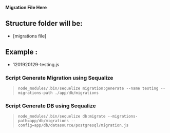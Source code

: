 **Migration File Here**

## Structure folder will be:
- [migrations file]

## Example : 
- 1201920129-testing.js

### Script Generate Migration using Sequalize
> ```node_modules/.bin/sequelize migration:generate --name testing --migrations-path ./app/db/migrations```

### Script Generate DB using Sequalize
> ```node_modules/.bin/sequelize db:migrate --migrations-path=app/db/migrations --config=app/db/datasource/postgresql/migration.js```